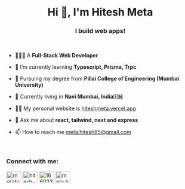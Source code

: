 <h1 align="center">Hi 👋, I'm Hitesh Meta</h1>
<h3 align="center">I build web apps!</h3>
&nbsp;

- 👨🏻‍💻 A **Full-Stack Web Developer**

- 🌱 I’m currently learning **Typescript, Prisma, Trpc**

- 🏫 Pursuing my degree from **Pillai College of Engineering (Mumbai University)**

- 📍 Currently living in **Navi Mumbai, India🇮🇳**

- 👨‍💻 My personal website is [hiteshmeta.vercel.app](https://hiteshmeta.vercel.app)

- 💬 Ask me about **react, tailwind, next and express**

- 📫 How to reach me meta.hitesh85@gmail.com

&nbsp;

<h3 align="left">Connect with me:</h3>
<p align="left">
<a href="https://twitter.com/metahitesh85" target="blank"><img align="center" src="https://raw.githubusercontent.com/rahuldkjain/github-profile-readme-generator/master/src/images/icons/Social/twitter.svg" alt="metahitesh85" height="30" width="40" /></a>
<a href="https://linkedin.com/in/hitesh-meta" target="blank"><img align="center" src="https://raw.githubusercontent.com/rahuldkjain/github-profile-readme-generator/master/src/images/icons/Social/linked-in-alt.svg" alt="hitesh-meta" height="30" width="40" /></a>
<a href="https://stackoverflow.com/users/16602375" target="blank"><img align="center" src="https://raw.githubusercontent.com/rahuldkjain/github-profile-readme-generator/master/src/images/icons/Social/stack-overflow.svg" alt="16602375" height="30" width="40" /></a>
<a href="https://instagram.com/meta.hitesh85" target="blank"><img align="center" src="https://raw.githubusercontent.com/rahuldkjain/github-profile-readme-generator/master/src/images/icons/Social/instagram.svg" alt="meta.hitesh85" height="30" width="40" /></a>
</p>
